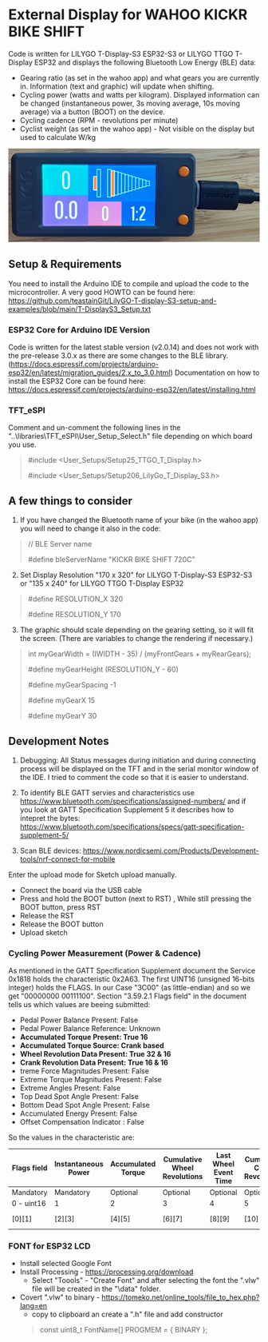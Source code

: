 # External Display for WAHOO KICKR BIKE SHIFT
Code is written for LILYGO T-Display-S3 ESP32-S3 or LILYGO TTGO T-Display ESP32 and displays the following Bluetooth Low Energy (BLE) data:

- Gearing ratio (as set in the wahoo app) and what gears you are currently in. Information (text and graphic) will update when shifting.
- Cycling power (watts and watts per kilogram). Displayed information can be changed (instantaneous power, 3s moving average, 10s moving average) via a button (BOOT) on the device.
- Cycling cadence (RPM - revolutions per minute)
- Cyclist weight (as set in the wahoo app) - Not visible on the display but used to calculate W/kg

![in use example](wahoo-kickr-bike-shift-display.jpeg)

## Setup & Requirements
You need to install the Arduino IDE to compile and upload the code to the microcontroller. A very good HOWTO can be found here:
https://github.com/teastainGit/LilyGO-T-display-S3-setup-and-examples/blob/main/T-DisplayS3_Setup.txt

### ESP32 Core for Arduino IDE Version 
Code is written for the latest stable version (v2.0.14) and does not work with the pre-release 3.0.x as there are some changes to the BLE library.
(https://docs.espressif.com/projects/arduino-esp32/en/latest/migration_guides/2.x_to_3.0.html)
Documentation on how to install the ESP32 Core can be found here:
https://docs.espressif.com/projects/arduino-esp32/en/latest/installing.html


### TFT_eSPI
Comment and un-comment the following lines in the "..\libraries\TFT_eSPI\User_Setup_Select.h" file depending on which board you use.

> #include <User_Setups/Setup25_TTGO_T_Display.h>
>
> #include <User_Setups/Setup206_LilyGo_T_Display_S3.h>

## A few things to consider

1. If you have changed the Bluetooth name of your bike (in the wahoo app) you will need to change it also in the code:

> // BLE Server name
> 
> #define bleServerName "KICKR BIKE SHIFT 720C"

2. Set Display Resolution "170 x 320" for LILYGO T-Display-S3 ESP32-S3 or "135 x 240" for LILYGO TTGO T-Display ESP32
   
> #define RESOLUTION_X 320
> 
> #define RESOLUTION_Y 170

3. The graphic should scale depending on the gearing setting, so it will fit the screen. (There are variables to change the rendering if necessary.)

> int myGearWidth = (IWIDTH - 35) / (myFrontGears + myRearGears);
> 
> #define myGearHeight (RESOLUTION_Y - 60)
> 
> #define myGearSpacing -1
> 
> #define myGearX 15
> 
> #define myGearY 30

## Development Notes

1. Debugging: All Status messages during initiation and during connecting process will be displayed on the TFT and in the serial monitor window of the IDE. I tried to comment the code so that it is easier to understand.

2. To identify BLE GATT servies and characteristics use https://www.bluetooth.com/specifications/assigned-numbers/ and if you look at GATT Specification Supplement 5 it describes how to intepret the bytes: https://www.bluetooth.com/specifications/specs/gatt-specification-supplement-5/
   
3. Scan BLE devices: https://www.nordicsemi.com/Products/Development-tools/nrf-connect-for-mobile

Enter the upload mode for Sketch upload manually.
- Connect the board via the USB cable
- Press and hold the BOOT button (next to RST) , While still pressing the BOOT button, press RST
- Release the RST
- Release the BOOT button
- Upload sketch

### Cycling Power Measurement (Power & Cadence)
As mentioned in the GATT Specification Supplement document the Service 0x1818 holds the characteristic 0x2A63. The first UINT16 (unsigned 16-bits integer) holds the FLAGS. In our Case "3C00" (as little-endian) and so we get "00000000 00111100". Section "3.59.2.1 Flags field" in the document tells us which values are beeing submitted:

- Pedal Power Balance Present: False
- Pedal Power Balance Reference: Unknown
- __Accumulated Torque Present: True 16__
- __Accumulated Torque Source: Crank based__
- __Wheel Revolution Data Present: True 32 & 16__
- __Crank Revolution Data Present: True 16 & 16__
- treme Force Magnitudes Present: False
- Extreme Torque Magnitudes Present: False
- Extreme Angles Present: False
- Top Dead Spot Angle Present: False
- Bottom Dead Spot Angle Present: False
- Accumulated Energy Present: False
- Offset Compensation Indicator : False

So the values in the characteristic are:

| Flags field | Instantaneous Power | Accumulated Torque | Cumulative Wheel Revolutions | Last Wheel Event Time | Cumulative Crank Revolutions | Last Crank | Event Time | 
| --- | --- | --- | --- | --- | --- | --- | --- | 
| Mandatory | Mandatory | Optional | Optional | Optional | Optional | Optional | Optional | 
| 0 - uint16 | 1 | 2 | 3 | 4 | 5 | 6 | 7 | 
| [0][1] | [2][3] | [4][5] | [6][7] | [8][9] | [10][11] | [12][13] | [14][15] | 

### FONT for ESP32 LCD
- Install selected Google Font
- Install Processing - https://processing.org/download
   - Select "Toools" - "Create Font" and after selecting the font the ".vlw" file will be created in the "\data" folder.
- Covert ".vlw" to binary - https://tomeko.net/online_tools/file_to_hex.php?lang=en
   - copy to clipboard an create a ".h" file and add constructor
   > const uint8_t  FontName[] PROGMEM = { BINARY };
